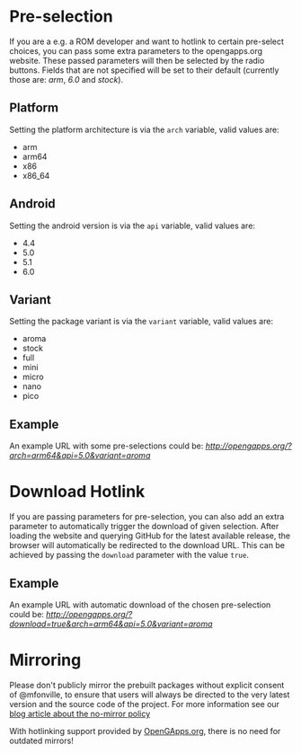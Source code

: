 # Pre-selection
If you are a e.g. a ROM developer and want to hotlink to certain pre-select choices, you can pass some extra parameters to the opengapps.org website. These passed parameters will then be selected by the radio buttons. Fields that are not specified will be set to their default (currently those are: _arm_, _6.0_ and _stock_).

## Platform
Setting the platform architecture is via the ```arch``` variable, valid values are:
* arm
* arm64
* x86
* x86_64

## Android
Setting the android version is via the ```api``` variable, valid values are:
* 4.4
* 5.0
* 5.1
* 6.0

## Variant
Setting the package variant is via the ```variant``` variable, valid values are:
* aroma
* stock
* full
* mini
* micro
* nano
* pico

## Example
An example URL with some pre-selections could be:
_http://opengapps.org/?arch=arm64&api=5.0&variant=aroma_

# Download Hotlink
If you are passing parameters for pre-selection, you can also add an extra parameter to automatically trigger the download of given selection. After loading the website and querying GitHub for the latest available release, the browser will automatically be redirected to the download URL. This can be achieved by passing the ```download``` parameter with the value ```true```.

## Example
An example URL with automatic download of the chosen pre-selection could be:
_http://opengapps.org/?download=true&arch=arm64&api=5.0&variant=aroma_

# Mirroring
Please don't publicly mirror the prebuilt packages without explicit consent of @mfonville, to ensure that users will always be directed to the very latest version and the source code of the project.
For more information see our [blog article about the no-mirror policy](http://opengapps.org/blog/post/2016/03/18/the-no-mirror-policy/)

With hotlinking support provided by [OpenGApps.org](http://opengapps.org), there is no need for outdated mirrors!